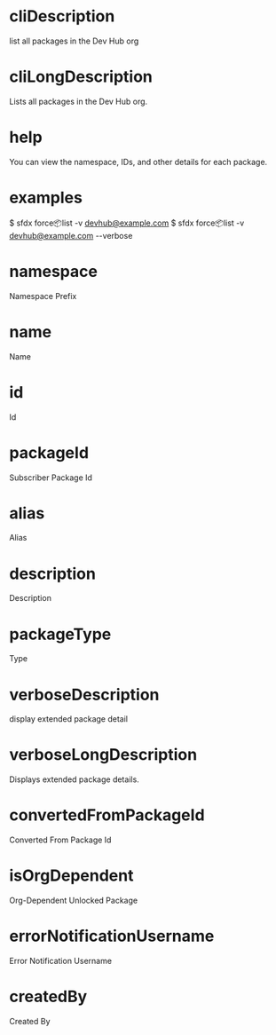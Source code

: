 # cliDescription

list all packages in the Dev Hub org

# cliLongDescription

Lists all packages in the Dev Hub org.

# help

You can view the namespace, IDs, and other details for each package.

# examples

$ sfdx force:package:list -v devhub@example.com
$ sfdx force:package:list -v devhub@example.com --verbose

# namespace

Namespace Prefix

# name

Name

# id

Id

# packageId

Subscriber Package Id

# alias

Alias

# description

Description

# packageType

Type

# verboseDescription

display extended package detail

# verboseLongDescription

Displays extended package details.

# convertedFromPackageId

Converted From Package Id

# isOrgDependent

Org-Dependent Unlocked Package

# errorNotificationUsername

Error Notification Username

# createdBy

Created By
